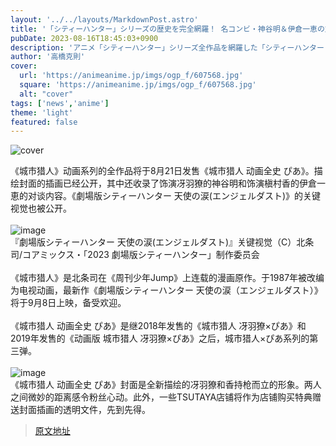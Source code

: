 ```yaml
---
layout: '../../layouts/MarkdownPost.astro'
title: '「シティーハンター」シリーズの歴史を完全網羅！ 名コンビ・神谷明＆伊倉一恵の対談も収録「アニメ全史ぴあ」8月21日発売'
pubDate: 2023-08-16T18:45:03+0900
description: 'アニメ「シティーハンター」シリーズ全作品を網羅した「シティーハンター アニメ全史ぴあ」が8月21日に発売される。描き下ろし表紙イラストが明らかになり、冴羽獠役の神谷明と槇村香役の伊倉一恵の対談も収録されることがわかった。'
author: '高橋克則'
cover:
  url: 'https://animeanime.jp/imgs/ogp_f/607568.jpg'
  square: 'https://animeanime.jp/imgs/ogp_f/607568.jpg'
  alt: "cover"
tags: ['news','anime']
theme: 'light'
featured: false
---
```


![cover](https://animeanime.jp/imgs/ogp_f/607568.jpg)

《城市猎人》动画系列的全作品将于8月21日发售《城市猎人 动画全史 ぴあ》。描绘封面的插画已经公开，其中还收录了饰演冴羽獠的神谷明和饰演槇村香的伊倉一恵的对谈内容。《劇場版シティーハンター 天使の涙(エンジェルダスト)》的关键视觉也被公开。<br><br>![image](https://animeanime.jp/imgs/zoom/608386.jpg)<br>『劇場版シティーハンター 天使の涙(エンジェルダスト)』关键视觉（C）北条司/コアミックス・「2023 劇場版シティーハンター」制作委员会<br><br>《城市猎人》是北条司在《周刊少年Jump》上连载的漫画原作。于1987年被改编为电视动画，最新作《劇場版シティーハンター 天使の涙（エンジェルダスト）》将于9月8日上映，备受欢迎。<br><br>《城市猎人 动画全史 ぴあ》是继2018年发售的《城市猎人 冴羽獠×ぴあ》和2019年发售的《动画版 城市猎人 冴羽獠×ぴあ》之后，城市猎人×ぴあ系列的第三弹。<br><br>![image](https://animeanime.jp/imgs/zoom/607570.jpg)<br>《城市猎人 动画全史 ぴあ》封面是全新描绘的冴羽獠和香持枪而立的形象。两人之间微妙的距离感令粉丝心动。此外，一些TSUTAYA店铺将作为店铺购买特典赠送封面插画的透明文件，先到先得。

>[原文地址](https://animeanime.jp/article/2023/08/16/79311.html)  